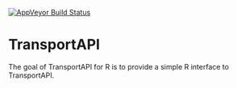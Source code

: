 
[![AppVeyor Build Status](https://ci.appveyor.com/api/projects/status/github/robinlovelace/transportAPI?branch=master&svg=true)](https://ci.appveyor.com/project/robinlovelace/transportAPI)

<!-- README.md is generated from README.Rmd. Please edit that file -->
TransportAPI
============

The goal of TransportAPI for R is to provide a simple R interface to TransportAPI.
